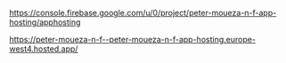 https://console.firebase.google.com/u/0/project/peter-moueza-n-f-app-hosting/apphosting

https://peter-moueza-n-f--peter-moueza-n-f-app-hosting.europe-west4.hosted.app/

